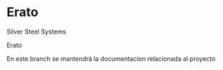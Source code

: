 # Erato

Silver Steel Systems

Erato

En este branch se mantendrá la documentacion relacionada al proyecto

